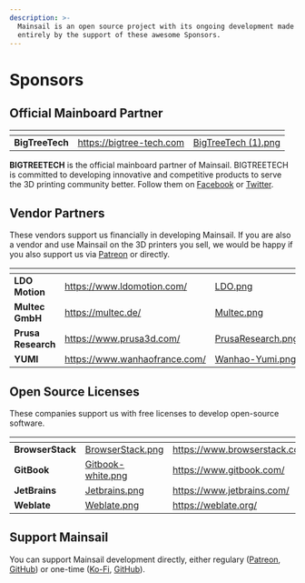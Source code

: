 ```yaml
---
description: >-
  Mainsail is an open source project with its ongoing development made possible
  entirely by the support of these awesome Sponsors.
---
```


# Sponsors

## Official Mainboard Partner

<table data-card-size="large" data-view="cards"><thead><tr><th></th><th data-hidden data-card-target data-type="content-ref"></th><th data-hidden data-card-cover data-type="files"></th></tr></thead><tbody><tr><td><strong>BigTreeTech</strong></td><td><a href="https://bigtree-tech.com">https://bigtree-tech.com</a></td><td><a href="../.gitbook/assets/BigTreeTech (1).png">BigTreeTech (1).png</a></td></tr></tbody></table>

**BIGTREETECH** is the official mainboard partner of Mainsail. BIGTREETECH is committed to developing innovative and competitive products to serve the 3D printing community better. Follow them on [Facebook](https://www.facebook.com/BIGTREETECH) or [Twitter](https://twitter.com/BigTreeTech).

## Vendor Partners

These vendors support us financially in developing Mainsail. If you are also a vendor and use Mainsail on the 3D printers you sell, we would be happy if you also support us via [Patreon](https://www.patreon.com/meteyou/) or directly.

<table data-view="cards"><thead><tr><th></th><th data-hidden data-card-target data-type="content-ref"></th><th data-hidden data-card-cover data-type="files"></th></tr></thead><tbody><tr><td><strong>LDO Motion</strong></td><td><a href="https://www.ldomotion.com/">https://www.ldomotion.com/</a></td><td><a href="../.gitbook/assets/LDO.png">LDO.png</a></td></tr><tr><td><strong>Multec GmbH</strong></td><td><a href="https://multec.de/">https://multec.de/</a></td><td><a href="../.gitbook/assets/Multec.png">Multec.png</a></td></tr><tr><td><strong>Prusa Research</strong></td><td><a href="https://www.prusa3d.com/">https://www.prusa3d.com/</a></td><td><a href="../.gitbook/assets/PrusaResearch.png">PrusaResearch.png</a></td></tr><tr><td><strong>YUMI</strong></td><td><a href="https://www.wanhaofrance.com/">https://www.wanhaofrance.com/</a></td><td><a href="../.gitbook/assets/Wanhao-Yumi.png">Wanhao-Yumi.png</a></td></tr></tbody></table>

## Open Source Licenses

These companies support us with free licenses to develop open-source software.

<table data-view="cards"><thead><tr><th></th><th data-hidden data-card-cover data-type="files"></th><th data-hidden data-card-target data-type="content-ref"></th></tr></thead><tbody><tr><td><strong>BrowserStack</strong></td><td><a href="../.gitbook/assets/BrowserStack.png">BrowserStack.png</a></td><td><a href="https://www.browserstack.com/">https://www.browserstack.com/</a></td></tr><tr><td><strong>GitBook</strong></td><td><a href="../.gitbook/assets/Gitbook-white.png">Gitbook-white.png</a></td><td><a href="https://www.gitbook.com/">https://www.gitbook.com/</a></td></tr><tr><td><strong>JetBrains</strong></td><td><a href="../.gitbook/assets/Jetbrains.png">Jetbrains.png</a></td><td><a href="https://www.jetbrains.com/">https://www.jetbrains.com/</a></td></tr><tr><td><strong>Weblate</strong></td><td><a href="../.gitbook/assets/Weblate.png">Weblate.png</a></td><td><a href="https://weblate.org/">https://weblate.org/</a></td></tr></tbody></table>

## Support Mainsail

You can support Mainsail development directly, either regulary ([Patreon](https://patreon.com/meteyou), [GitHub](https://github.com/sponsors/mainsail-crew)) or one-time ([Ko-Fi](https://ko-fi.com/mainsail), [GitHub](https://github.com/sponsors/mainsail-crew)).
